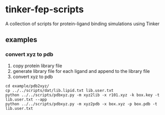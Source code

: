 # tinker-fep-scripts
A collection of scripts for protein-ligand binding simulations using Tinker

## examples
### convert xyz to pdb
1. copy protein library file
2. generate library file for each ligand and append to the library file
3. convert xyz to pdb
```
cd example/pdb2xyz/
cp ../../scripts/dat/lib.lipid.txt lib.user.txt
python ../../scripts/pdbxyz.py -m xyz2lib -x r101.xyz -k box.key -t lib.user.txt --app
python ../../scripts/pdbxyz.py -m xyz2pdb -x box.xyz -p box.pdb -t lib.user.txt
```

